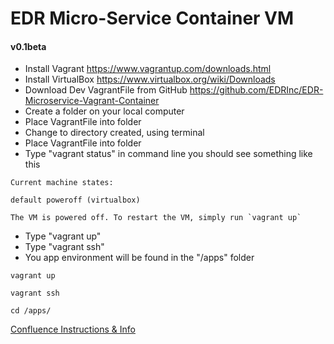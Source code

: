 # EDR Micro-Service Container VM

#### v0.1beta

- Install Vagrant https://www.vagrantup.com/downloads.html
- Install VirtualBox https://www.virtualbox.org/wiki/Downloads
- Download Dev VagrantFile from GitHub https://github.com/EDRInc/EDR-Microservice-Vagrant-Container
- Create a folder on your local computer
- Place VagrantFile into folder
- Change to directory created, using terminal 
- Place VagrantFile into folder
- Type "vagrant status" in command line you should see something like this 

```
Current machine states:

default poweroff (virtualbox)

The VM is powered off. To restart the VM, simply run `vagrant up`
```

- Type "vagrant up" 
- Type "vagrant ssh" 
- You app environment will be found in the "/apps" folder

```text
vagrant up
```

```text
vagrant ssh
```

```text
cd /apps/
```

[Confluence Instructions & Info](https://edrnet.atlassian.net/wiki/spaces/C3D/pages/511934793/Microservice+Containers#vagrant)